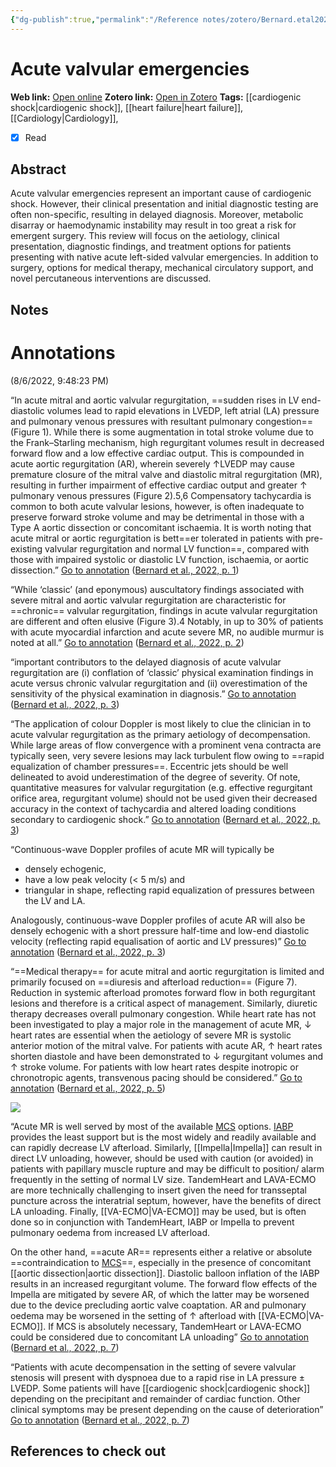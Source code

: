 ```yaml
---
{"dg-publish":true,"permalink":"/Reference notes/zotero/Bernard.etal2022/","title":"Acute valvular emergencies"}
---
```



# Acute valvular emergencies
**Web link:** [Open online](https://doi.org/10.1093/ehjacc/zuac086)
**Zotero link:** [Open in Zotero](zotero://select/items/@Bernard.etal2022)
**Tags:** [[cardiogenic shock\|cardiogenic shock]], [[heart failure\|heart failure]], [[Cardiology\|Cardiology]], 
- [x] Read

## Abstract

Acute valvular emergencies represent an important cause of cardiogenic shock. However, their clinical presentation and initial diagnostic testing are often non-specific, resulting in delayed diagnosis. Moreover, metabolic disarray or haemodynamic instability may result in too great a risk for emergent surgery. This review will focus on the aetiology, clinical presentation, diagnostic findings, and treatment options for patients presenting with native acute left-sided valvular emergencies. In addition to surgery, options for medical therapy, mechanical circulatory support, and novel percutaneous interventions are discussed.

## Notes
# Annotations  
(8/6/2022, 9:48:23 PM)

“In acute mitral and aortic valvular regurgitation, ==sudden rises in LV end-diastolic volumes lead to rapid elevations in LVEDP, left atrial (LA) pressure and pulmonary venous pressures with resultant pulmonary congestion== (Figure 1). While there is some augmentation in total stroke volume due to the Frank–Starling mechanism, high regurgitant volumes result in decreased forward flow and a low effective cardiac output. This is compounded in acute aortic regurgitation (AR), wherein severely ↑LVEDP may cause premature closure of the mitral valve and diastolic mitral regurgitation (MR), resulting in further impairment of effective cardiac output and greater ↑ pulmonary venous pressures (Figure 2).5,6 Compensatory tachycardia is common to both acute valvular lesions, however, is often inadequate to preserve forward stroke volume and may be detrimental in those with a Type A aortic dissection or concomitant ischaemia. It is worth noting that acute mitral or aortic regurgitation is bett==er tolerated in patients with pre-existing valvular regurgitation and normal LV function==, compared with those with impaired systolic or diastolic LV function, ischaemia, or aortic dissection.” [Go to annotation](zotero://open-pdf/library/items/D438DSKS?page=1&annotation=CZEW5JEZ) ([Bernard et al., 2022, p. 1](zotero://select/library/items/NWUKEYPD))

“While ‘classic’ (and eponymous) auscultatory findings associated with severe mitral and aortic valvular regurgitation are characteristic for ==chronic== valvular regurgitation, findings in acute valvular regurgitation are different and often elusive (Figure 3).4 Notably, in up to 30% of patients with acute myocardial infarction and acute severe MR, no audible murmur is noted at all.” [Go to annotation](zotero://open-pdf/library/items/D438DSKS?page=2&annotation=LZ6KAVQ7) ([Bernard et al., 2022, p. 2](zotero://select/library/items/NWUKEYPD))

“important contributors to the delayed diagnosis of acute valvular regurgitation are (i) conflation of ‘classic’ physical examination findings in acute versus chronic valvular regurgitation and (ii) overestimation of the sensitivity of the physical examination in diagnosis.” [Go to annotation](zotero://open-pdf/library/items/D438DSKS?page=3&annotation=Z2VWPPQ3) ([Bernard et al., 2022, p. 3](zotero://select/library/items/NWUKEYPD))

“The application of colour Doppler is most likely to clue the clinician in to acute valvular regurgitation as the primary aetiology of decompensation. While large areas of flow convergence with a prominent vena contracta are typically seen, very severe lesions may lack turbulent flow owing to ==rapid equalization of chamber pressures==. Eccentric jets should be well delineated to avoid underestimation of the degree of severity. Of note, quantitative measures for valvular regurgitation (e.g. effective regurgitant orifice area, regurgitant volume) should not be used given their decreased accuracy in the context of tachycardia and altered loading conditions secondary to cardiogenic shock.” [Go to annotation](zotero://open-pdf/library/items/D438DSKS?page=3&annotation=PAQFLPUM) ([Bernard et al., 2022, p. 3](zotero://select/library/items/NWUKEYPD))

“Continuous-wave Doppler profiles of acute MR will typically be 
- densely echogenic, 
- have a low peak velocity (< 5 m/s) and 
- triangular in shape, reflecting rapid equalization of pressures between the LV and LA. 

Analogously, continuous-wave Doppler profiles of acute AR will also be densely echogenic with a short pressure half-time and low-end diastolic velocity (reflecting rapid equalisation of aortic and LV pressures)” [Go to annotation](zotero://open-pdf/library/items/D438DSKS?page=3&annotation=HRQRPM47) ([Bernard et al., 2022, p. 3](zotero://select/library/items/NWUKEYPD))

“==Medical therapy== for acute mitral and aortic regurgitation is limited and primarily focused on ==diuresis and afterload reduction== (Figure 7). Reduction in systemic afterload promotes forward flow in both regurgitant lesions and therefore is a critical aspect of management. Similarly, diuretic therapy decreases overall pulmonary congestion. While heart rate has not been investigated to play a major role in the management of acute MR, ↓ heart rates are essential when the aetiology of severe MR is systolic anterior motion of the mitral valve. For patients with acute AR, ↑ heart rates shorten diastole and have been demonstrated to ↓ regurgitant volumes and ↑ stroke volume. For patients with low heart rates despite inotropic or chronotropic agents, transvenous pacing should be considered.” [Go to annotation](zotero://open-pdf/library/items/D438DSKS?page=5&annotation=KFMUC3G8) ([Bernard et al., 2022, p. 5](zotero://select/library/items/NWUKEYPD))

![](/img/user/assets/m_zuac086f7.jpg)

“Acute MR is well served by most of the available [MCS](../../Knowledge/Medicine/Mechanical%20circulatory%20support.md) options. [IABP](../../Knowledge/Medicine/Intra-aortic%20balloon%20pump.md) provides the least support but is the most widely and readily available and can rapidly decrease LV afterload. Similarly, [[Impella\|Impella]] can result in direct LV unloading, however, should be used with caution (or avoided) in patients with papillary muscle rupture and may be difficult to position/ alarm frequently in the setting of normal LV size. TandemHeart and LAVA-ECMO are more technically challenging to insert given the need for transseptal puncture across the interatrial septum, however, have the benefits of direct LA unloading. Finally, [[VA-ECMO\|VA-ECMO]] may be used, but is often done so in conjunction with TandemHeart, IABP or Impella to prevent pulmonary oedema from increased LV afterload.

On the other hand, ==acute AR== represents either a relative or absolute ==contraindication to [MCS](../../Knowledge/Medicine/Mechanical%20circulatory%20support.md)==, especially in the presence of concomitant [[aortic dissection\|aortic dissection]]. Diastolic balloon inflation of the IABP results in an increased regurgitant volume. The forward flow effects of the Impella are mitigated by severe AR, of which the latter may be worsened due to the device precluding aortic valve coaptation. AR and pulmonary oedema may be worsened in the setting of ↑ afterload with [[VA-ECMO\|VA-ECMO]]. If MCS is absolutely necessary, TandemHeart or LAVA-ECMO could be considered due to concomitant LA unloading” [Go to annotation](zotero://open-pdf/library/items/D438DSKS?page=7&annotation=TIX7B6VN) ([Bernard et al., 2022, p. 7](zotero://select/library/items/NWUKEYPD))

“Patients with acute decompensation in the setting of severe valvular stenosis will present with dyspnoea due to a rapid rise in LA pressure ± LVEDP. Some patients will have [[cardiogenic shock\|cardiogenic shock]] depending on the precipitant and remainder of cardiac function. Other clinical symptoms may be present depending on the cause of deterioration” [Go to annotation](zotero://open-pdf/library/items/D438DSKS?page=7&annotation=KHY3AU7L) ([Bernard et al., 2022, p. 7](zotero://select/library/items/NWUKEYPD))

## References to check out